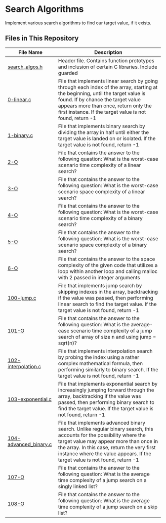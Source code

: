 # Search Algorithms

Implement various search algorithms to find our target value, if it exists.

## Files in This Repository
| File Name | Description |
| --- | --- |
|[search_algos.h](https://github.com/Alouie412/holbertonschool-low_level_programming/blob/master/0x1E-search_algorithms/search_algos.h) | Header file. Contains function prototypes and inclusion of certain C libraries. Include guarded |
|[0-linear.c](https://github.com/Alouie412/holbertonschool-low_level_programming/blob/master/0x1E-search_algorithms/0-linear.c) | File that implements linear search by going through each index of the array, starting at the beginning, until the target value is found. If by chance the target value appears more than once, return only the first instance. If the target value is not found, return -1 |
|[1-binary.c](https://github.com/Alouie412/holbertonschool-low_level_programming/blob/master/0x1E-search_algorithms/1-binary.c) | File that implements binary search by dividing the array in half until either the target value is landed on or isolated. If the target value is not found, return -1 |
|[2-O](https://github.com/Alouie412/holbertonschool-low_level_programming/blob/master/0x1E-search_algorithms/2-O) | File that contains the answer to the following question: What is the worst-case scenario time complexity of a linear search? |
|[3-O](https://github.com/Alouie412/holbertonschool-low_level_programming/blob/master/0x1E-search_algorithms/3-O) | File that contains the answer to the following question: What is the worst-case scenario space complexity of a linear search? |
|[4-O](https://github.com/Alouie412/holbertonschool-low_level_programming/blob/master/0x1E-search_algorithms/4-O) | File that contains the answer to the following question: What is the worst-case scenario time complexity of a binary search? |
|[5-O](https://github.com/Alouie412/holbertonschool-low_level_programming/blob/master/0x1E-search_algorithms/5-O) | File that contains the answer to the following question: What is the worst-case scenario space complexity of a binary search? |
|[6-O](https://github.com/Alouie412/holbertonschool-low_level_programming/blob/master/0x1E-search_algorithms/6-O) | File that contains the answer to the space complexity of the given code that utilizes a loop within another loop and calling malloc with 2 passed in integer arguments |
|[100-jump.c](https://github.com/Alouie412/holbertonschool-low_level_programming/blob/master/0x1E-search_algorithms/100-jump.c) | File that implements jump search by skipping indexes in the array, backtracking if the value was passed, then performing linear search to find the target value. If the target value is not found, return -1 |
|[101-O](https://github.com/Alouie412/holbertonschool-low_level_programming/blob/master/0x1E-search_algorithms/101-O) | File that contains the answer to the following question: What is the average-case scenario time complexity of a jump search of array of size n and using jump = sqrt(n)? |
|[102-interpolation.c](https://github.com/Alouie412/holbertonschool-low_level_programming/blob/master/0x1E-search_algorithms/102-interpolation.c) | File that implements interpolation search by probing the index using a rather complex mathematical formula, then performing similarly to binary search. If the target value is not found, return -1 |
|[103-exponential.c](https://github.com/Alouie412/holbertonschool-low_level_programming/blob/master/0x1E-search_algorithms/103-exponential.c) | File that implements exponential search by increasingly jumping forward through the array, backtracking if the value was passed, then performing binary search to find the target value. If the target value is not found, return -1 |
|[104-advanced_binary.c](https://github.com/Alouie412/holbertonschool-low_level_programming/blob/master/0x1E-search_algorithms/104-advanced_binary.c) | File that implements advanced binary search. Unlike regular binary search, this accounts for the possibility where the target value may appear more than once in the array. In this case, return the very first instance where the value appears. If the target value is not found, return -1 |
|[107-O](https://github.com/Alouie412/holbertonschool-low_level_programming/blob/master/0x1E-search_algorithms/107-O) | File that contains the answer to the following question: What is the average time complexity of a jump search on a singly linked list? |
|[108-O](https://github.com/Alouie412/holbertonschool-low_level_programming/blob/master/0x1E-search_algorithms/108-O) | File that contains the answer to the following question: What is the average time complexity of a jump search on a skip list? |
